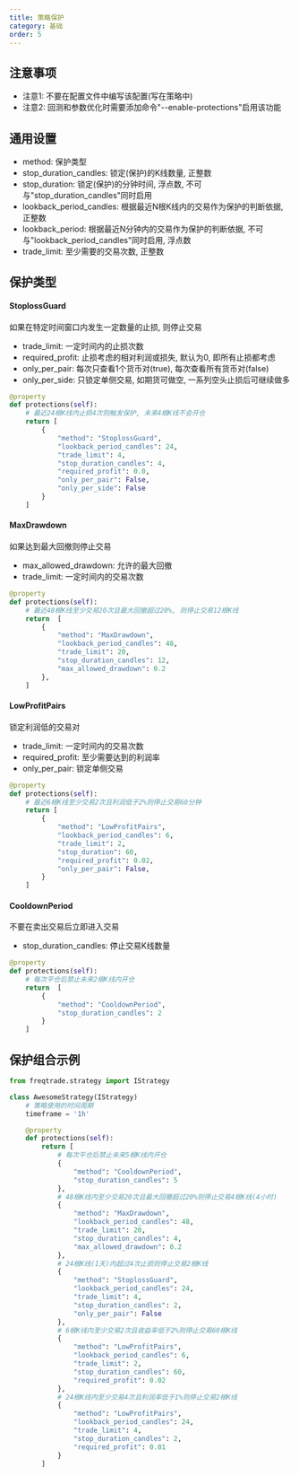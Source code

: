 ```yaml
---
title: 策略保护
category: 基础
order: 5
---
```


## 注意事项

- 注意1: 不要在配置文件中编写该配置(写在策略中)
- 注意2: 回测和参数优化时需要添加命令"--enable-protections"启用该功能

## 通用设置

- method: 保护类型
- stop_duration_candles: 锁定(保护)的K线数量, 正整数
- stop_duration: 锁定(保护)的分钟时间, 浮点数, 不可与"stop_duration_candles"同时启用
- lookback_period_candles: 根据最近N根K线内的交易作为保护的判断依据, 正整数
- lookback_period: 根据最近N分钟内的交易作为保护的判断依据, 不可与"lookback_period_candles"同时启用, 浮点数
- trade_limit: 至少需要的交易次数, 正整数

## 保护类型

#### StoplossGuard

如果在特定时间窗口内发生一定数量的止损, 则停止交易

- trade_limit: 一定时间内的止损次数
- required_profit: 止损考虑的相对利润或损失, 默认为0, 即所有止损都考虑
- only_per_pair: 每次只查看1个货币对(true), 每次查看所有货币对(false)
- only_per_side: 只锁定单侧交易, 如期货可做空, 一系列空头止损后可继续做多

```python
@property
def protections(self):
    # 最近24根K线内止损4次则触发保护, 未来4根K线不会开仓
    return [
        {
            "method": "StoplossGuard",
            "lookback_period_candles": 24,
            "trade_limit": 4,
            "stop_duration_candles": 4,
            "required_profit": 0.0,
            "only_per_pair": False,
            "only_per_side": False
        }
    ]
```

#### MaxDrawdown

如果达到最大回撤则停止交易

- max_allowed_drawdown: 允许的最大回撤
- trade_limit: 一定时间内的交易次数

```python
@property
def protections(self):
    # 最近48根K线至少交易20次且最大回撤超过20%, 则停止交易12根K线
    return  [
        {
            "method": "MaxDrawdown",
            "lookback_period_candles": 48,
            "trade_limit": 20,
            "stop_duration_candles": 12,
            "max_allowed_drawdown": 0.2
        },
    ]
```

#### LowProfitPairs

锁定利润低的交易对

- trade_limit: 一定时间内的交易次数
- required_profit: 至少需要达到的利润率
- only_per_pair: 锁定单侧交易

```python
@property
def protections(self):
    # 最近6根K线至少交易2次且利润低于2%则停止交易60分钟
    return [
        {
            "method": "LowProfitPairs",
            "lookback_period_candles": 6,
            "trade_limit": 2,
            "stop_duration": 60,
            "required_profit": 0.02,
            "only_per_pair": False,
        }
    ]
```

#### CooldownPeriod

不要在卖出交易后立即进入交易

- stop_duration_candles: 停止交易K线数量

```python
@property
def protections(self):
    # 每次平仓后禁止未来2根K线内开仓
    return  [
        {
            "method": "CooldownPeriod",
            "stop_duration_candles": 2
        }
    ]
```

## 保护组合示例

```python
from freqtrade.strategy import IStrategy

class AwesomeStrategy(IStrategy)
    # 策略使用的时间周期 
    timeframe = '1h'

    @property
    def protections(self):
        return [
            # 每次平仓后禁止未来5根K线内开仓
            {
                "method": "CooldownPeriod",
                "stop_duration_candles": 5
            },
            # 48根K线内至少交易20次且最大回撤超过20%则停止交易4根K线(4小时)
            {
                "method": "MaxDrawdown",
                "lookback_period_candles": 48,
                "trade_limit": 20,
                "stop_duration_candles": 4,
                "max_allowed_drawdown": 0.2
            },
            # 24根K线(1天)内超过4次止损则停止交易2根K线
            {
                "method": "StoplossGuard",
                "lookback_period_candles": 24,
                "trade_limit": 4,
                "stop_duration_candles": 2,
                "only_per_pair": False
            },
            # 6根K线内至少交易2次且收益率低于2%则停止交易60根K线
            {
                "method": "LowProfitPairs",
                "lookback_period_candles": 6,
                "trade_limit": 2,
                "stop_duration_candles": 60,
                "required_profit": 0.02
            },
            # 24根K线内至少交易4次且利润率低于1%则停止交易2根K线
            {
                "method": "LowProfitPairs",
                "lookback_period_candles": 24,
                "trade_limit": 4,
                "stop_duration_candles": 2,
                "required_profit": 0.01
            }
        ]
```
